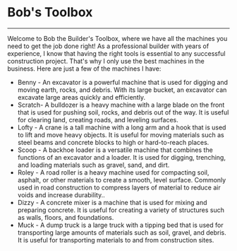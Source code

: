 
# Bob's Toolbox
---

Welcome to Bob the Builder's Toolbox, where we have all the machines you need to get the job done right! As a professional builder with years of experience, I know that having the right tools is essential to any successful construction project. That's why I only use the best machines in the business. Here are just a few of the machines I have:

 + Benny - An excavator is a powerful machine that is used for digging and moving earth, rocks, and debris. With its large bucket, an excavator can excavate large areas quickly and efficiently.
 + Scratch- A bulldozer is a heavy machine with a large blade on the front that is used for pushing soil, rocks, and debris out of the way. It is useful for clearing land, creating roads, and leveling surfaces.
 + Lofty - A crane is a tall machine with a long arm and a hook that is used to lift and move heavy objects. It is useful for moving materials such as steel beams and concrete blocks to high or hard-to-reach places.
 + Scoop - A backhoe loader is a versatile machine that combines the functions of an excavator and a loader. It is used for digging, trenching, and loading materials such as gravel, sand, and dirt.
 + Roley - A road roller is a heavy machine used for compacting soil, asphalt, or other materials to create a smooth, level surface. Commonly used in road construction to compress layers of material to reduce air voids and increase durability..
 + Dizzy - A concrete mixer is a machine that is used for mixing and preparing concrete. It is useful for creating a variety of structures such as walls, floors, and foundations.
 + Muck - A dump truck is a large truck with a tipping bed that is used for transporting large amounts of materials such as soil, gravel, and debris. It is useful for transporting materials to and from construction sites.
